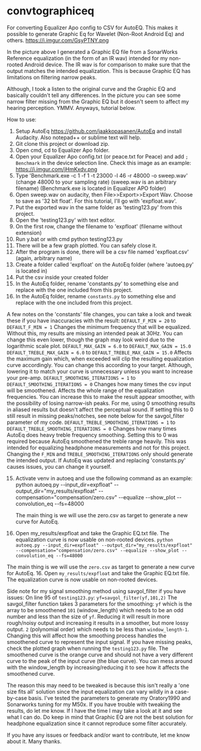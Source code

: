 # convtographiceq
For converting Equalizer Apo config to CSV for AutoEQ. This makes it possible to generate Graphic Eq for Wavelet (Non-Root Android Eq) and others.
https://i.imgur.com/GsyPTNY.png

In the picture above I generated a Graphic EQ file from a SonarWorks Reference equalization (in the form of an IR wav) intended for my non-rooted Android device. The IR wav is for comparison to make sure that the output matches the intended equalization. This is because Graphic EQ has limitations on filtering narrow peaks.

Although, I took a listen to the original curve and the Graphic EQ and basically couldn't tell any differences. In the picture you can see some narrow filter missing from the Graphic EQ but it doesn't seem to affect my hearing perception. YMMV. Anyways, tutorial below.

How to use:
1. Setup AutoEq https://github.com/jaakkopasanen/AutoEq and install Audacity. Also notepad++ or sublime text will help.
2. Git clone this project or download zip.
3. Open cmd, cd to Equalizer Apo folder.
4. Open your Equalizer Apo config.txt (or peace.txt for Peace) and add `; Benchmark` in the device selection line. Check this image as an example: https://i.imgur.com/jHmKxdv.png
5. Type 'Benchmark.exe -c 1 -f 1 -t 23000 -l 46 -r 48000 -o sweep.wav' (change 48000 to your sampling rate) (sweep.wav is an arbitrary filename) (Benchmark.exe is located in Equalizer APO folder)
6. Open sweep.wav on audacity, then File>>Export>>Export Wav. Choose to save as '32 bit float'. For this tutorial, I'll go with 'expfloat.wav'.
7. Put the exported wav in the same folder as 'testing123.py' from this project.
8. Open the 'testing123.py' with text editor.
9. On the first row, change the filename to 'expfloat' (filename without extension)
10. Run y.bat or with cmd python testing123.py
11. There will be a few graph plotted. You can safely close it.
12. After the program is done, there will be a csv file named 'expfloat.csv' (again, arbitrary name)
13. Create a folder called 'expfloat' on the AutoEq folder (where 'autoeq.py' is located in)
14. Put the csv inside your created folder
15. In the AutoEq folder, rename 'constants.py' to something else and replace with the one included from this project.
16. In the AutoEq folder, rename `constants.py` to something else and replace with the one included from this project.



A few notes on the 'constants' file changes, you can take a look and tweak these if you have inaccuracies with the result:
	`DEFAULT_F_MIN = 20` to `DEFAULT_F_MIN = 1`
	Changes the minimum frequency that will be equalized. Without this, my results are missing an intended peak at 30Hz. 
	You can change this even lower, though the graph may look weird due to the logarithmic scale plot.
	`DEFAULT_MAX_GAIN = 6.0` to `DEFAULT_MAX_GAIN = 15.0`
	`DEFAULT_TREBLE_MAX_GAIN = 6.0` to `DEFAULT_TREBLE_MAX_GAIN = 15.0`
	Affects the maximum gain which, when exceeded will clip the resulting equalization curve accordingly. 
	You can change this according to your target. Although, lowering it to match your curve is unnecessary unless you want to increase your pre-amp.
	`DEFAULT_SMOOTHING_ITERATIONS = 1` to `DEFAULT_SMOOTHING_ITERATIONS = 0`
	Changes how many times the csv input will be smoothened. Affects the whole range of the equalization frequencies.
	You can increase this to make the result appear smoother, with the possibility of losing narrow-ish peaks. For me, using 0 smoothing results in aliased results but doesn't affect the perceptual sound. If setting this to 0 still result in missing peaks/notches, see note below for the savgol_filter parameter of my code.
	`DEFAULT_TREBLE_SMOOTHING_ITERATIONS = 1` to `DEFAULT_TREBLE_SMOOTHING_ITERATIONS = 0`
	Changes how many times AutoEq does heavy treble frequency smoothing.
	Setting this to 0 was required because AutoEq smoothened the treble range heavily. This was intended for equalizing headphone measurements and not for this project.
Changing the `F_MIN` and `TREBLE_SMOOTHING_ITERATIONS` only should generate the intended output. If AutoEq was updated and replacing 'constants.py' causes issues, you can change it yourself.

15. Activate venv in autoeq and use the following command as an example:
    python autoeq.py --input_dir=expfloat" --output_dir="my_results/expfloat" --compensation="compensation/zero.csv" --equalize --show_plot --convolution_eq --fs=48000

    The main thing is we will use the zero.csv as target to generate a new curve for AutoEq.
16. Open my_results/expfloat and take the Graphic EQ.txt file. The equalization curve is now usable on non-rooted devices.
`python autoeq.py --input_dir=expfloat" --output_dir="my_results/expfloat" --compensation="compensation/zero.csv" --equalize --show_plot --convolution_eq --fs=48000`

The main thing is we will use the `zero.csv` as target to generate a new curve for AutoEq.
16. Open `my_results/expfloat` and take the Graphic EQ.txt file. The equalization curve is now usable on non-rooted devices.


Side note for my signal smoothing method using savgol_filter if you have issues:
	On line 95 of `testing123.py`:
		`yf=savgol_filter(yf,101,2)`
	The savgol_filter function takes 3 parameters for the smoothing:
		`yf` which is the array to be smoothened
		`101` (window_length) which needs to be an odd number and less than the size of `yf`. Reducing it will result in more rough/noisy output and increasing it results in a smoother, but more lossy output.
		`2` (polynomial order) which needs to be less than `window_length-1`. Changing this will affect how the smoothing process handles the smoothened curve to represent the input signal.
		If you have missing peaks, check the plotted graph when running the `testing123.py` file. The smoothened curve is the orange curve and should not have a very different curve to the peak of the input curve (the blue curve). You can mess around with the window_length by increasing/reducing it to see how it affects the smoothened curve.

The reason this may need to be tweaked is because this isn't really a 'one size fits all' solution since the input equalization can vary wildly in a case-by-case basis. I've tested the parameters to generate my Oratory1990 and Sonarworks tuning for my M50x. If you have trouble with tweaking the results, do let me know. If I have the time I may take a look at it and see what I can do. Do keep in mind that Graphic EQ are not the best solution for headphone equalization since it cannot reproduce some filter accurately.

If you have any issues or feedback and/or want to contribute, let me know about it. Many thanks.
